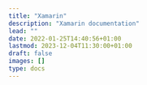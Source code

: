 ```yaml
---
title: "Xamarin"
description: "Xamarin documentation"
lead: ""
date: 2022-01-25T14:40:56+01:00
lastmod: 2023-12-04T11:30:00+01:00
draft: false
images: []
type: docs
---
```

